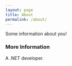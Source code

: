 ```yaml
---
layout: page
title: About
permalink: /about/
---
```


Some information about you!

### More Information

A .NET developer.
